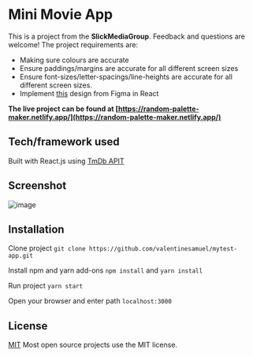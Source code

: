 # Mini Movie App

This is a project from the **SlickMediaGroup**. Feedback and questions are welcome!
The project requirements are:
- Making sure colours are accurate
- Ensure paddings/margins are accurate for all different screen sizes
- Ensure font-sizes/letter-spacings/line-heights are accurate for all different screen sizes.
- Implement [this](https://www.figma.com/file/lAyarc95eEn9bkBagPiEgE/Untitled?node-id=0%3A1) design from Figma in React

**The live project can be found at [https://random-palette-maker.netlify.app/](https://random-palette-maker.netlify.app/)**
## Tech/framework used

Built with React.js using [TmDb APIT](http://colormind.io/api-access/)


## Screenshot


![image](https://user-images.githubusercontent.com/67756784/155132592-0d17a238-3498-4a92-86e0-816774f6b1a5.png)


## Installation

Clone project
`git clone https://github.com/valentinesamuel/mytest-app.git`

Install npm and yarn add-ons
`npm install` and `yarn install`

Run project
`yarn start`

Open your browser and enter path
`localhost:3000`

## License

[MIT](https://choosealicense.com/licenses/mit/)
Most open source projects use the MIT license.
